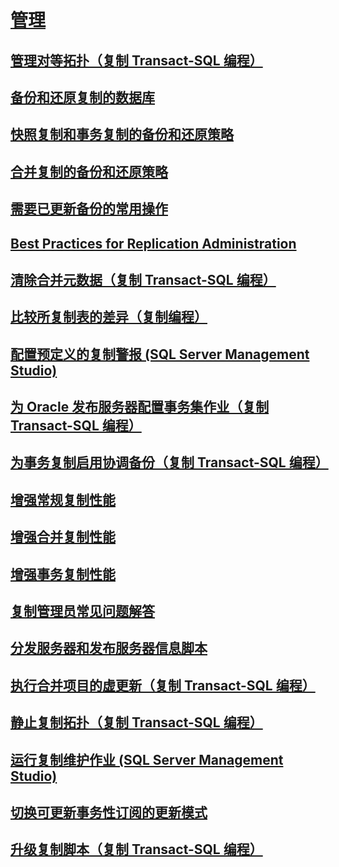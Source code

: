 # [管理](administration-replication.md)
## [管理对等拓扑（复制 Transact-SQL 编程）](administer-a-peer-to-peer-topology-replication-transact-sql-programming.md)
## [备份和还原复制的数据库](back-up-and-restore-replicated-databases.md)
## [快照复制和事务复制的备份和还原策略](strategies-for-backing-up-and-restoring-snapshot-and-transactional-replication.md)
## [合并复制的备份和还原策略](strategies-for-backing-up-and-restoring-merge-replication.md)
## [需要已更新备份的常用操作](common-actions-requiring-an-updated-backup.md)
## [Best Practices for Replication Administration](best-practices-for-replication-administration.md)
## [清除合并元数据（复制 Transact-SQL 编程）](clean-up-merge-metadata-replication-transact-sql-programming.md)
## [比较所复制表的差异（复制编程）](compare-replicated-tables-for-differences-replication-programming.md)
## [配置预定义的复制警报 (SQL Server Management Studio)](configure-predefined-replication-alerts-sql-server-management-studio.md)
## [为 Oracle 发布服务器配置事务集作业（复制 Transact-SQL 编程）](configure-the-transaction-set-job-for-an-oracle-publisher.md)
## [为事务复制启用协调备份（复制 Transact-SQL 编程）](enable-coordinated-backups-for-transactional-replication.md)
## [增强常规复制性能](enhance-general-replication-performance.md)
## [增强合并复制性能](enhance-merge-replication-performance.md)
## [增强事务复制性能](enhance-transactional-replication-performance.md)
## [复制管理员常见问题解答](frequently-asked-questions-for-replication-administrators.md)
## [分发服务器和发布服务器信息脚本](distributor-and-publisher-information-script.md)
## [执行合并项目的虚更新（复制 Transact-SQL 编程）](perform-a-dummy-update-for-a-merge-article-replication-transact-sql-programming.md)
## [静止复制拓扑（复制 Transact-SQL 编程）](quiesce-a-replication-topology-replication-transact-sql-programming.md)
## [运行复制维护作业 (SQL Server Management Studio)](run-replication-maintenance-jobs-sql-server-management-studio.md)
## [切换可更新事务性订阅的更新模式](switch-between-update-modes-for-an-updatable-transactional-subscription.md)
## [升级复制脚本（复制 Transact-SQL 编程）](upgrade-replication-scripts-replication-transact-sql-programming.md)

